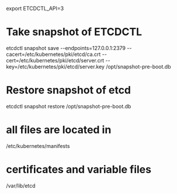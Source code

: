 export ETCDCTL_API=3

# Take snapshot of ETCDCTL
etcdctl snapshot save --endpoints=127.0.0.1:2379 --cacert=/etc/kubernetes/pki/etcd/ca.crt --cert=/etc/kubernetes/pki/etcd/server.crt --key=/etc/kubernetes/pki/etcd/server.key /opt/snapshot-pre-boot.db

# Restore snapshot of etcd
etcdctl snapshot restore /opt/snapshot-pre-boot.db

# all files are located in
 /etc/kubernetes/manifests

# certificates and variable files

/var/lib/etcd